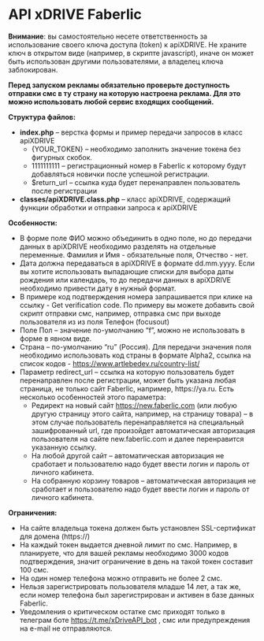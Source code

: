 <h1>API xDRIVE Faberlic</h1>
<p><b>Внимание</b>: вы самостоятельно несете ответственность за использование своего ключа доступа (token) к apiXDRIVE. Не храните ключ в 
открытом виде (например, в скрипте javascript), иначе он может быть использован другими пользователями, а владелец ключа заблокирован.</p>
<p><b>Перед запуском рекламы обязательно проверьте доступность отправки смс в ту страну на которую настроена реклама. Для это можно использовать любой сервис входящих сообщений.</b></p>

<p><b>Структура файлов:</b></p>

<ul>
    <li><b>index.php</b> – верстка формы и пример передачи запросов в класс apiXDRIVE
        <ul>
            <li>{YOUR_TOKEN} – необходимо заполнить значение токена без фигурных скобок.</li>
            <li>1111111111 – регистрационный номер в Faberlic к которому будут добавляться новички после успешной регистрации.</li>
            <li>$return_url – ссылка куда будет перенаправлен пользователь после регистрации</li>
        </ul>
    </li>
    <li><b>classes/apiXDRIVE.class.php</b> – класс apiXDRIVE, содержащий функции обработки и отправки запроса к apiXDRIVE</li>
</ul>

<p><b>Особенности:</b></p>
<ul>
    <li>В форме поле ФИО можно объединить в одно поле, но до передачи данных в apiXDRIVE необходимо разделять на отдельные переменные. Фамилия и Имя - 
обязательные поля, Отчество - нет.</li>
    <li>Дата должна передаваться в apiXDRIVE в формате dd.mm.yyyy. Если вы хотите использовать выпадающие списки для выбора даты рождения или календарь, то 
до передачи данных в  apiXDRIVE необходимо привести дату в нужный формат.</li>
    <li>В примере код подтверждения номера запрашивается при клике на ссылку - Get verification code. По примеру вы можете добавить свой скрипт отправки смс,
например, отправка смс при выходе пользователя  из из поля Телефон (focusout)</li>
    <li>Поле Пол – значение по-умолчанию “f”, можно не использовать в форме в явном виде.</li>
    <li>Страна – по-умолчанию “ru” (Россия). Для передачи значения поля необходимо использовать код страны в формате Alpha2, ссылка на список кодов - 
<a href="https://www.artlebedev.ru/country-list/" target="_blank">https://www.artlebedev.ru/country-list/</a> </li>
    <li>Параметр redirect_url – ссылка на которую пользователь будет перенаправлен после регистрации, может быть указана любая страница, не только сайт Faberlic, например, https://ya.ru.  Есть несколько особенностей этого параметра:
        <ul>
            <li>Редирект на новый сайт <a href="https://new.faberlic.com" target="_blank">https://new.faberlic.com</a> (или любую другую страницу этого сайта, например, на страницу товара) – в этом случае 
пользователь перенаправляется на специальный зашифрованный url, где произойдет автоматическая авторизация пользователя на сайте new.faberlic.com и далее перенравится указанную ссылку.</li>
            <li>На любой другой сайт – автоматическая авторизация не сработает и пользователю надо будет ввести логин и пароль от личного кабинета.</li>
            <li>На собранную корзину товаров – автоматическая авторизация не сработает и пользователю надо будет ввести логин и пароль от личного кабинета.</li>
        </ul>
    </li>
</ul>
<p><b>Ограничения:</b></p>
<ul>
    <li>На сайте владельца токена должен быть установлен SSL-сертификат для домена (https://)</li>
    <li>На каждый токен выдается дневной лимит по смс. Например, в планируете, что для вашей рекламы необходимо 3000 кодов подтверждения, значит ограничение 
в день на такой токен составит 100 смс.</li>
    <li>На один номер телефона можно отправить не более 2 смс.</li>
    <li>Нельзя зарегистрировать пользователя младше 14 лет, а так же, если номер телефона был зарегистрирован и активен в базе данных Faberlic.</li>
    <li>Уведомления о критическом остатке смс приходят только в телеграм боте <a href="https://t.me/xDriveAPI_bot" target="_blank">https://t.me/xDriveAPI_bot</a> , смс или 
предупреждения на e-mail не 
отправляются.</li>
</ul>


